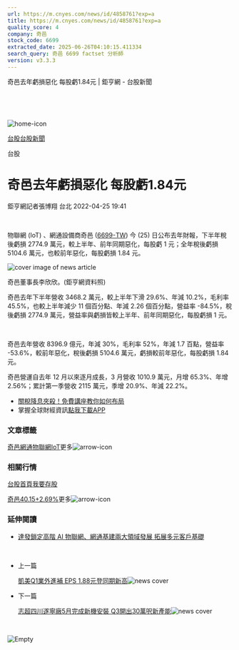 ```yaml
---
url: https://m.cnyes.com/news/id/4858761?exp=a
title: https://m.cnyes.com/news/id/4858761?exp=a
quality_score: 4
company: 奇邑
stock_code: 6699
extracted_date: 2025-06-26T04:10:15.411334
search_query: 奇邑 6699 factset 分析師
version: v3.3.3
---
```


奇邑去年虧損惡化 每股虧1.84元 | 鉅亨網 - 台股新聞

‌

‌

![home-icon](/assets/icons/breadCrumb/symbol-icon-home.svg)

[台股](/news/cat/tw_stock)[台股新聞](/news/cat/tw_stock_news)

台股

# 奇邑去年虧損惡化 每股虧1.84元

鉅亨網記者張博翔 台北 2022-04-25 19:41

‌

物聯網 (IoT) 、網通設備商奇邑 ([6699-TW](https://www.cnyes.com/twstock/6699)) 今 (25) 日公布去年財報，下半年稅後虧損 2774.9 萬元，較上半年、前年同期惡化，每股虧 1 元；全年稅後虧損 5104.6 萬元，也較前年惡化，每股虧損 1.84 元。

![cover image of news article](/_next/image?url=https%3A%2F%2Fcimg.cnyes.cool%2Fprod%2Fnews%2F4858761%2Fl%2Fc450a2aea2c3af83bb2456909dffe469.jpg&w=3840&q=75)

奇邑董事長李欣欣。(鉅亨網資料照)

奇邑去年下半年營收 3468.2 萬元，較上半年下滑 29.6%、年減 10.2%，毛利率 45.5%，也較上半年減少 11 個百分點、年減 2.26 個百分點，營益率 -84.5%，稅後虧損 2774.9 萬元，營益率與虧損皆較上半年、前年同期惡化，每股虧損 1 元。

‌

奇邑去年營收 8396.9 億元，年減 30%，毛利率 52%，年減 1.7 百點，營益率 -53.6%，較前年惡化，稅後虧損 5104.6 萬元，虧損較前年惡化，每股虧損 1.84 元。

奇邑營運自去年 12 月以來逐月成長，3 月營收 1010.9 萬元，月增 65.3%、年增 2.56%；累計第一季營收 2115 萬元，季增 20.9%、年減 22.2%。

* [關稅降息夾殺！免費講座教你如何布局](https://www.rsc.com.tw/Cnyes_RSC/SeminarBooking2025InvestmentOutlook.aspx?utm_source=anue&utm_medium=usstocks_end)
* 掌握全球財經資訊[點我下載APP](http://www.cnyes.com/app/?utm_source=mweb&utm_medium=HamMenuBanner&utm_campaign=fixed&utm_content=entr)

### 文章標籤

[奇邑](https://news.cnyes.com/tag/奇邑 "奇邑")[網通](https://news.cnyes.com/tag/網通 "網通")[物聯網](https://news.cnyes.com/tag/物聯網 "物聯網")[IoT](https://news.cnyes.com/tag/IoT "IoT")更多![arrow-icon](/assets/icons/arrows/arrow-down.svg)

### 相關行情

[台股首頁](https://www.cnyes.com/twstock)[我要存股](https://supr.link/8OHaU)

[奇邑40.15+2.69%](https://www.cnyes.com/twstock/6699)更多![arrow-icon](/assets/icons/arrows/arrow-down.svg)

### 延伸閱讀

* [達發鎖定高階 AI 物聯網、網通基建兩大領域發展 拓展多元客戶基礎](/news/id/5989038)

‌

* 上一篇

  [凱美Q1業外進補 EPS 1.88元登同期新高](/news/id/4858806)![news cover](https://cimg.cnyes.cool/prod/news/4858806/m/2b8f7446e7120699c0deb0ce376af990.jpg)
* 下一篇

  [志超四川遂寧廠5月完成新機安裝 Q3開出30萬呎新產能](/news/id/4858563)![news cover](https://cimg.cnyes.cool/prod/news/4858563/m/e0f636ce60b85f71fc84a36385173ab6.jpg)

‌

![Empty](/assets/icons/skeleton/empty-image.svg)

‌